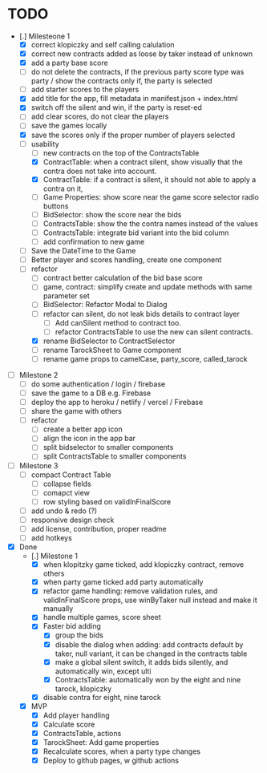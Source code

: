 # TODO
- [.] Milesteone 1
  - [x] correct klopiczky and self calling calulation
  - [x] correct new contracts added as loose by taker instead of unknown
  - [x] add a party base score
  - [ ] do not delete the contracts, if the previous party score type was party / show the contracts only if, the party is selected
  - [ ] add starter scores to the players
  - [x] add title for the app, fill metadata in manifest.json + index.html
  - [x] switch off the silent and win, if the party is reset-ed
  - [ ] add clear scores, do not clear the players
  - [ ] save the games locally
  - [x] save the scores only if the proper number of players selected
  - [ ] usability
    - [ ] new contracts on the top of the ContractsTable
    - [x] ContractTable: when a contract silent, show visually that the contra does not take into account.
    - [x] ContractTable: if a contract is silent, it should not able to apply a contra on it, 
    - [ ] Game Properties: show score near the game score selector radio buttons
    - [ ] BidSelector: show the score near the bids
    - [ ] ContractsTable: show the the contra names instead of the values
    - [ ] ContractsTable: integrate bid variant into the bid column
    - [ ] add confirmation to new game
  - [ ] Save the DateTime to the Game
  - [ ] Better player and scores handling, create one component
  - [ ] refactor
    - [ ] contract better calculation of the bid base score
    - [ ] game, contract: simplify create and update methods with same parameter set
    - [ ] BidSelector: Refactor Modal to Dialog
    - [ ] refactor can silent, do not leak bids details to contract layer
      - [ ] Add canSilent method to contract too.
      - [ ] refactor ContractsTable to use the new can silent contracts.      
    - [x] rename BidSelector to ContractSelector
    - [ ] rename TarockSheet to Game component
    - [ ] rename game props to camelCase, party_score, called_tarock
- [ ] Milestone 2
  - [ ] do some authentication / login / firebase
  - [ ] save the game to a DB e.g. Firebase
  - [ ] deploy the app to heroku / netlify / vercel / Firebase
  - [ ] share the game with others
  - [ ] refactor
    - [ ] create a better app icon
    - [ ] align the icon in the app bar
    - [ ] split bidselector to smaller components
    - [ ] split ContractsTable to smaller components
- [ ] Milestone 3
  - [ ] compact Contract Table
    - [ ] collapse fields
    - [ ] comapct view
    - [ ] row styling based on validInFinalScore
  - [ ] add undo & redo (?)
  - [ ] responsive design check
  - [ ] add license, contribution, proper readme
  - [ ] add hotkeys
- [x] Done
  - [.] Milestone 1
    - [x] when klopitzky game ticked, add klopiczky contract, remove others
    - [x] when party game ticked add party automatically 
    - [x] refactor game handling: remove validation rules, and validInFinalScore props, use winByTaker null instead and make it manually
    - [x] handle multiple games, score sheet
    - [x] Faster bid adding
      - [x] group the bids
      - [x] disable the dialog when adding: add contracts default by taker, null variant, it can be changed in the contracts table
      - [x] make a global silent switch, it adds bids silently, and automatically win, except ulti
      - [x] ContractsTable: automatically won by the eight and nine tarock, klopiczky
    - [x] disable contra for eight, nine tarock
  - [x] MVP
    - [x] Add player handling
    - [x] Calculate score
    - [x] ContractsTable, actions
    - [x] TarockSheet: Add game properties
    - [x] Recalculate scores, when a party type changes
    - [x] Deploy to github pages, w github actions
